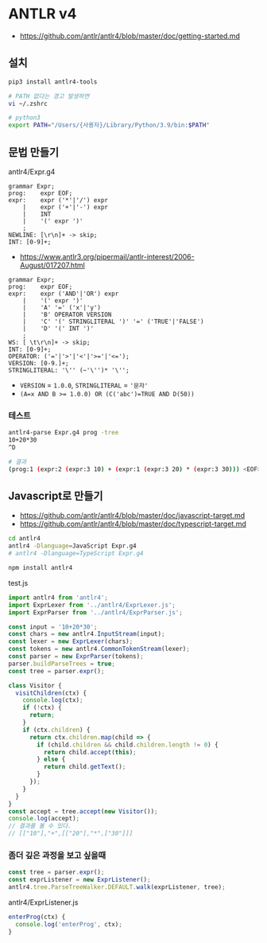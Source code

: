 # ANTLR v4
* https://github.com/antlr/antlr4/blob/master/doc/getting-started.md

## 설치
```sh
pip3 install antlr4-tools

# PATH 없다는 경고 발생하면
vi ~/.zshrc

# python3
export PATH="/Users/{사용자}/Library/Python/3.9/bin:$PATH"
```

## 문법 만들기
antlr4/Expr.g4
```g4
grammar Expr;
prog:    expr EOF;
expr:    expr ('*'|'/') expr
    |    expr ('+'|'-') expr
    |    INT
    |    '(' expr ')'
    ;
NEWLINE: [\r\n]+ -> skip;
INT: [0-9]+;
```

* https://www.antlr3.org/pipermail/antlr-interest/2006-August/017207.html
```g4
grammar Expr;
prog:    expr EOF;
expr:    expr ('AND'|'OR') expr
    |    '(' expr ')'
    |    'A' '=' ('x'|'y')
    |    'B' OPERATOR VERSION
    |    'C' '(' STRINGLITERAL ')' '=' ('TRUE'|'FALSE')
    |    'D' '(' INT ')'
    ;
WS: [ \t\r\n]+ -> skip;
INT: [0-9]+;
OPERATOR: ('='|'>'|'<'|'>='|'<=');
VERSION: [0-9.]+;
STRINGLITERAL: '\'' (~'\'')* '\'';
```
* `VERSION` = `1.0.0`, `STRINGLITERAL` = `'문자'`
* `(A=x AND B >= 1.0.0) OR (C('abc')=TRUE AND D(50))`

### 테스트
```sh
antlr4-parse Expr.g4 prog -tree
10+20*30
^D

# 결과
(prog:1 (expr:2 (expr:3 10) + (expr:1 (expr:3 20) * (expr:3 30))) <EOF>)
```

## Javascript로 만들기
* https://github.com/antlr/antlr4/blob/master/doc/javascript-target.md
* https://github.com/antlr/antlr4/blob/master/doc/typescript-target.md
```sh
cd antlr4
antlr4 -Dlanguage=JavaScript Expr.g4
# antlr4 -Dlanguage=TypeScript Expr.g4

npm install antlr4
```

test.js
```js
import antlr4 from 'antlr4';
import ExprLexer from '../antlr4/ExprLexer.js';
import ExprParser from '../antlr4/ExprParser.js';

const input = '10+20*30';
const chars = new antlr4.InputStream(input);
const lexer = new ExprLexer(chars);
const tokens = new antlr4.CommonTokenStream(lexer);
const parser = new ExprParser(tokens);
parser.buildParseTrees = true;
const tree = parser.expr();

class Visitor {
  visitChildren(ctx) {
    console.log(ctx);
    if (!ctx) {
      return;
    }
    if (ctx.children) {
      return ctx.children.map(child => {
        if (child.children && child.children.length != 0) {
          return child.accept(this);
        } else {
          return child.getText();
        }
      });
    }
  }
}
const accept = tree.accept(new Visitor());
console.log(accept);
// 결과를 볼 수 있다.
// [["10"],"+",[["20"],"*",["30"]]]
```

### 좀더 깊은 과정을 보고 싶을때
```js
const tree = parser.expr();
const exprListener = new ExprListener();
antlr4.tree.ParseTreeWalker.DEFAULT.walk(exprListener, tree);
```

antlr4/ExprListener.js
```js
enterProg(ctx) {
  console.log('enterProg', ctx);
}
```
